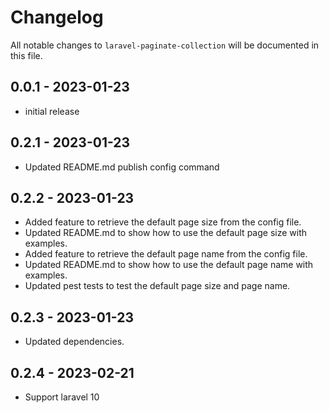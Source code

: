 # Changelog

All notable changes to `laravel-paginate-collection` will be documented in this file.

## 0.0.1 - 2023-01-23

- initial release

## 0.2.1 - 2023-01-23

- Updated README.md publish config command

## 0.2.2 - 2023-01-23

- Added feature to retrieve the default page size from the config file.
- Updated README.md to show how to use the default page size with examples.
- Added feature to retrieve the default page name from the config file.
- Updated README.md to show how to use the default page name with examples.
- Updated pest tests to test the default page size and page name.

## 0.2.3 - 2023-01-23

- Updated dependencies.

## 0.2.4 - 2023-02-21

- Support laravel 10